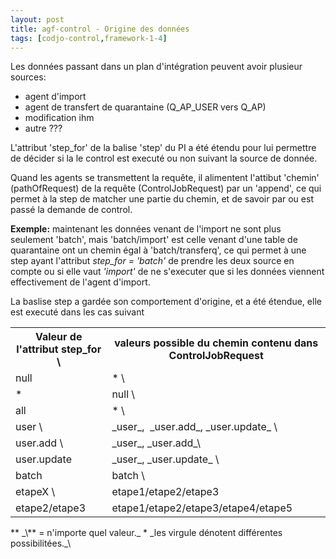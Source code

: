 ```yaml
---
layout: post
title: agf-control - Origine des données
tags: [codjo-control,framework-1-4]
---
```

Les données passant dans un plan d'intégration peuvent avoir plusieur sources:
* agent d'import
* agent de transfert de quarantaine (Q_AP_USER vers Q_AP)
* modification ihm
* autre ???

L'attribut 'step_for' de la balise 'step' du PI a été étendu pour lui permettre de décider si la le control est executé ou non suivant la source de donnée.

Quand les agents se transmettent la requête, il alimentent l'attibut 'chemin' (pathOfRequest) de la requête (ControlJobRequest) par un 'append', ce qui permet à la step de matcher une partie du chemin, et de savoir par ou est passé la demande de control.

**Exemple:** maintenant les données venant de l'import ne sont plus seulement 'batch', mais 'batch/import' est celle venant d'une table de quarantaine ont un chemin égal à 'batch/transferq', ce qui permet à une step ayant l'attribut _step_for = 'batch'_ de prendre les deux source en compte ou si elle vaut _'import'_ de ne s'executer que si les données viennent effectivement de l'agent d'import.

La baslise step a gardée son comportement d'origine, et a été étendue, elle est executé dans les cas suivant &nbsp;
<table>
<tr>
<th>Valeur de l'attribut step_for \</th><th>valeurs possible du chemin contenu dans ControlJobRequest</th></tr>
<tr>
<td> null </td>
<td> * \ </td>
</tr>
<tr>
<td> * </td>
<td> null \ </td>
</tr>
<tr>
<td> all </td>
<td> * \ </td>
</tr>
<tr>
<td> user \ </td>
<td> _user_,&nbsp; _user.add_, _user.update_ \ </td>
</tr>
<tr>
<td> user.add \ </td>
<td> _user_, _user.add_\ </td>
</tr>
<tr>
<td> user.update </td>
<td> _user_, _user.update_ \ </td>
</tr>
<tr>
<td> batch </td>
<td> batch \ </td>
</tr>
<tr>
<td style:color=#ff6600>etapeX \ </td>
<td style:color=#ff6600>etape1/etape2/etape3 </td>
</tr>
<tr>
<td style:color=#ff6600>etape2/etape3 </td>
<td style:color=#ff6600>etape1/etape2/etape3/etape4/etape5</td>
</tr>
</table>
** _\** = n'importe quel valeur._
* _les virgule dénotent différentes possibilitées._\
